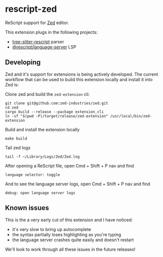 # rescript-zed

ReScript support for [Zed](zed.dev) editor.

This extension plugs in the following projects:

- [tree-sitter-rescript](https://github.com/rescript-lang/tree-sitter-rescript) parser
- [@rescript/language-server](https://github.com/rescript-lang/rescript-vscode) LSP

## Developing

Zed and it's support for extensions is being actively developed. The current workflow that can be used to build this extension locally and install it into Zed is:

Clone zed and build the `zed-extension` cli:

    git clone git@github.com:zed-industries/zed.git
    cd zed
    cargo build --release --package extension_cli
    ln -sf "$(pwd -P)/target/release/zed-extension" /usr/local/bin/zed-extension

Build and install the extension locally

    make build

Tail zed logs

    tail -f ~/Library/Logs/Zed/Zed.log

After opening a ReScript file, open Cmd + Shift + P nav and find

    language selector: toggle

And to see the language server logs, open Cmd + Shift + P nav and find

    debug: open language server logs

## Known issues

This is the a very early cut of this extension and I have noticed:

- it's very slow to bring up autocomplete
- the syntax partially loses highlighting as you're typing
- the language server crashes quite easily and doesn't restart

We'll look to work through all these issues in the future releases!

